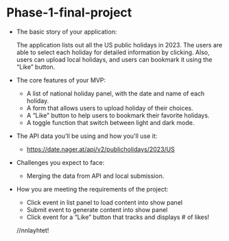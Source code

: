 # Phase-1-final-project

- The basic story of your application:

    The application lists out all the US public holidays in 2023. 
    The users are able to select each holiday for detailed information by clicking. Also, users can upload local holidays, and users can bookmark it using the “Like” button.

- The core features of your MVP:
    - A list of national holiday panel, with the date and name of each holiday.
    - A form that allows users to upload holiday of their choices.
    - A “Like” button to help users to bookmark their favorite holidays.
    - A toggle function that switch between light and dark mode.

- The API data you'll be using and how you'll use it:
    - https://date.nager.at/api/v2/publicholidays/2023/US

- Challenges you expect to face:
    - Merging the data from API and local submission.

- How you are meeting the requirements of the project:
    - Click event in list panel to load content into show panel
    - Submit event to generate content into show panel
    - Click event for a “Like” button that tracks and displays # of likes!


    //nnlayhtet!